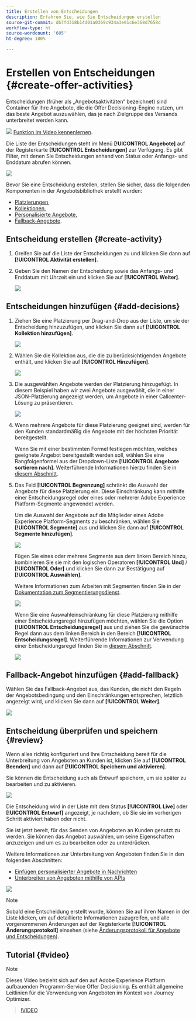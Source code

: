 ```yaml
---
title: Erstellen von Entscheidungen
description: Erfahren Sie, wie Sie Entscheidungen erstellen
source-git-commit: db7fd318b14d01a0369c934a3e01c6e368d7658d
workflow-type: ht
source-wordcount: '605'
ht-degree: 100%

---
```


# Erstellen von Entscheidungen {#create-offer-activities}

Entscheidungen (früher als „Angebotsaktivitäten“ bezeichnet) sind Container für Ihre Angebote, die die Offer Decisioning-Engine nutzen, um das beste Angebot auszuwählen, das je nach Zielgruppe des Versands unterbreitet werden kann.

![](../../assets/do-not-localize/how-to-video.png) [Funktion im Video kennenlernen](#video).

Die Liste der Entscheidungen steht im Menü **[!UICONTROL Angebote]** auf der Registerkarte **[!UICONTROL Entscheidungen]** zur Verfügung. Es gibt Filter, mit denen Sie Entscheidungen anhand von Status oder Anfangs- und Enddatum abrufen können.

![](../../assets/activities-list.png)

Bevor Sie eine Entscheidung erstellen, stellen Sie sicher, dass die folgenden Komponenten in der Angebotsbibliothek erstellt wurden:

* [Platzierungen](../offer-library/creating-placements.md),
* [Kollektionen](../offer-library/creating-collections.md),
* [Personalisierte Angebote](../offer-library/creating-personalized-offers.md),
* [Fallback-Angebote](../offer-library/creating-fallback-offers.md).

## Entscheidung erstellen {#create-activity}

1. Greifen Sie auf die Liste der Entscheidungen zu und klicken Sie dann auf **[!UICONTROL Aktivität erstellen]**.

1. Geben Sie den Namen der Entscheidung sowie das Anfangs- und Enddatum mit Uhrzeit ein und klicken Sie auf **[!UICONTROL Weiter]**.

   ![](../../assets/activities-name.png)

## Entscheidungen hinzufügen {#add-decisions}

1. Ziehen Sie eine Platzierung per Drag-and-Drop aus der Liste, um sie der Entscheidung hinzuzufügen, und klicken Sie dann auf **[!UICONTROL Kollektion hinzufügen]**.

   ![](../../assets/activities-placement.png)

1. Wählen Sie die Kollektion aus, die die zu berücksichtigenden Angebote enthält, und klicken Sie auf **[!UICONTROL Hinzufügen]**.

   ![](../../assets/activities-collection.png)

1. Die ausgewählten Angebote werden der Platzierung hinzugefügt. In diesem Beispiel haben wir zwei Angebote ausgewählt, die in einer JSON-Platzierung angezeigt werden, um Angebote in einer Callcenter-Lösung zu präsentieren.

   ![](../../assets/offers-added.png)

1. Wenn mehrere Angebote für diese Platzierung geeignet sind, werden für den Kunden standardmäßig die Angebote mit der höchsten Priorität bereitgestellt.

   Wenn Sie mit einer bestimmten Formel festlegen möchten, welches geeignete Angebot bereitgestellt werden soll, wählen Sie eine Rangfolgenformel aus der Dropdown-Liste **[!UICONTROL Angebote sortieren nach]**. Weiterführende Informationen hierzu finden Sie in [diesem Abschnitt](../offer-activities/configure-offer-selection.md).

1. Das Feld **[!UICONTROL Begrenzung]** schränkt die Auswahl der Angebote für diese Platzierung ein. Diese Einschränkung kann mithilfe einer Entscheidungsregel oder eines oder mehrerer Adobe Experience Platform-Segmente angewendet werden.

   Um die Auswahl der Angebote auf die Mitglieder eines Adobe Experience Platform-Segments zu beschränken, wählen Sie **[!UICONTROL Segmente]** aus und klicken Sie dann auf **[!UICONTROL Segmente hinzufügen]**.

   ![](../../assets/activity_constraint_segment.png)

   Fügen Sie eines oder mehrere Segmente aus dem linken Bereich hinzu, kombinieren Sie sie mit den logischen Operatoren **[!UICONTROL Und]** / **[!UICONTROL Oder]** und klicken Sie dann zur Bestätigung auf **[!UICONTROL Auswählen]**.

   Weitere Informationen zum Arbeiten mit Segmenten finden Sie in der [Dokumentation zum Segmentierungsdienst](https://experienceleague.adobe.com/docs/experience-platform/segmentation/home.html?lang=de).

   ![](../../assets/activity_constraint_segment2.png)

   Wenn Sie eine Auswahleinschränkung für diese Platzierung mithilfe einer Entscheidungsregel hinzufügen möchten, wählen Sie die Option **[!UICONTROL Entscheidungsregel]** aus und ziehen Sie die gewünschte Regel dann aus dem linken Bereich in den Bereich **[!UICONTROL Entscheidungsregel]**. Weiterführende Informationen zur Verwendung einer Entscheidungsregel finden Sie in [diesem Abschnitt](../offer-library/creating-decision-rules.md).

   ![](../../assets/activity_constraint_rule.png)

## Fallback-Angebot hinzufügen {#add-fallback}

Wählen Sie das Fallback-Angebot aus, das Kunden, die nicht den Regeln der Angebotsbedingung und den Einschränkungen entsprechen, letztlich angezeigt wird, und klicken Sie dann auf **[!UICONTROL Weiter]**.

![](../../assets/add-fallback-offer.png)

## Entscheidung überprüfen und speichern {#review}

Wenn alles richtig konfiguriert und Ihre Entscheidung bereit für die Unterbreitung von Angeboten an Kunden ist, klicken Sie auf **[!UICONTROL Beenden]** und dann auf **[!UICONTROL Speichern und aktivieren]**.

Sie können die Entscheidung auch als Entwurf speichern, um sie später zu bearbeiten und zu aktivieren.

![](../../assets/save-activities.png)

Die Entscheidung wird in der Liste mit dem Status **[!UICONTROL Live]** oder **[!UICONTROL Entwurf]** angezeigt, je nachdem, ob Sie sie im vorherigen Schritt aktiviert haben oder nicht.

Sie ist jetzt bereit, für das Senden von Angeboten an Kunden genutzt zu werden. Sie können das Angebot auswählen, um seine Eigenschaften anzuzeigen und um es zu bearbeiten oder zu unterdrücken.

Weitere Informationen zur Unterbreitung von Angeboten finden Sie in den folgenden Abschnitten:

* [Einfügen personalisierter Angebote in Nachrichten](../../deliver-personalized-offers.md)
* [Unterbreiten von Angeboten mithilfe von APIs](../api-reference/decisions-api/deliver-offers.md)

![](../../assets/activities-created.png)

>[!NOTE]
>
>Sobald eine Entscheidung erstellt wurde, können Sie auf ihren Namen in der Liste klicken, um auf detaillierte Informationen zuzugreifen, und alle vorgenommenen Änderungen auf der Registerkarte **[!UICONTROL Änderungsprotokoll]** einsehen (siehe [Änderungsprotokoll für Angebote und Entscheidungen](../get-started/user-interface.md#changes-log)).

## Tutorial {#video}

>[!NOTE]
>
>Dieses Video bezieht sich auf den auf Adobe Experience Platform aufbauenden Programm-Service Offer Decisioning. Es enthält allgemeine Leitlinien für die Verwendung von Angeboten im Kontext von Journey Optimizer.

>[!VIDEO](https://video.tv.adobe.com/v/329606?quality=12)
